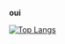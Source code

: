  __**oui**__


[![Top Langs](https://github-readme-stats.vercel.app/api/top-langs/?username=JulesVolpei&layout=compact)](https://github.com/anuraghazra/github-readme-stats)
